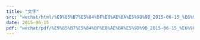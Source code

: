 ```yaml
---
title: "文字"
src: "wechat/html/%E9%85%B7%E5%84%BF%E8%AE%BA%E5%9D%9B_2015-06-15_%E6%96%87%E5%AD%97_2015-06-15.html"
date: 2015-06-15
pdf: "wechat/pdf/%E9%85%B7%E5%84%BF%E8%AE%BA%E5%9D%9B_2015-06-15_%E6%96%87%E5%AD%97_2015-06-15.pdf"
---
```

